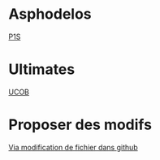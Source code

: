 # Asphodelos 

[P1S](./asphodelos/P1S)

# Ultimates
[UCOB](./ultimates/ucob)

# Proposer des modifs 
[Via modification de fichier dans github](https://github.com/rerevival/rerevival.github.io)

